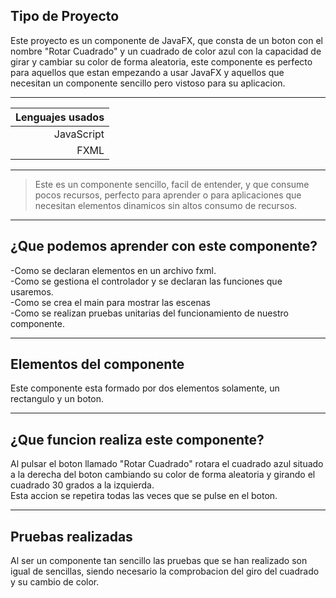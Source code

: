 ## Tipo de Proyecto
Este proyecto es un componente de JavaFX, que consta de un boton con el nombre "Rotar Cuadrado" y un cuadrado de color azul con la capacidad de girar y cambiar su color de forma aleatoria, este componente es perfecto para aquellos que estan empezando a usar JavaFX y aquellos que necesitan un componente sencillo pero vistoso para su aplicacion.

---

| Lenguajes usados |
|-----------------:|
|    JavaScript    |
|       FXML       |

---
>Este es un componente sencillo, facil de entender, y que consume pocos recursos, perfecto para aprender o para aplicaciones que necesitan elementos dinamicos sin altos consumo de recursos.

---
## ¿Que podemos aprender con este componente?
-Como se declaran elementos en un archivo fxml.<br>
-Como se gestiona el controlador y se declaran las funciones que usaremos.<br>
-Como se crea el main para mostrar las escenas<br>
-Como se realizan pruebas unitarias del funcionamiento de nuestro componente.

---
## Elementos del componente
Este componente esta formado por dos elementos solamente, un rectangulo y un boton.

---
## ¿Que funcion realiza este componente?
Al pulsar el boton llamado "Rotar Cuadrado" rotara el cuadrado azul situado a la derecha del boton cambiando su color de forma aleatoria y girando el cuadrado 30 grados a la izquierda.<br>
Esta accion se repetira todas las veces que se pulse en el boton.

---

## Pruebas realizadas
Al ser un componente tan sencillo las pruebas que se han realizado son igual de sencillas, siendo necesario la comprobacion del giro del cuadrado y su cambio de color. 